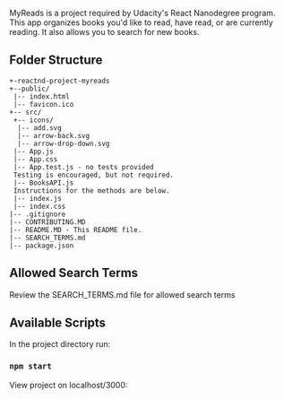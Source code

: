 
MyReads is a project required by Udacity's React Nanodegree program. This app organizes books you'd like to read, have read, or are currently reading. It also allows you to search for new books.

## Folder Structure
```
+-reactnd-project-myreads
+--public/
 |-- index.html
 |-- favicon.ico
+-- src/
 +-- icons/
  |-- add.svg
  |-- arrow-back.svg
  |-- arrow-drop-down.svg
 |-- App.js
 |-- App.css
 |-- App.test.js - no tests provided
 Testing is encouraged, but not required.
 |-- BooksAPI.js
 Instructions for the methods are below.
 |-- index.js
 |-- index.css
|-- .gitignore
|-- CONTRIBUTING.MD
|-- README.MD - This README file.
|-- SEARCH_TERMS.md
|-- package.json
```

## Allowed Search Terms
Review the SEARCH_TERMS.md file for allowed search terms

## Available Scripts

In the project directory run:

### `npm start`

View project on localhost/3000:

